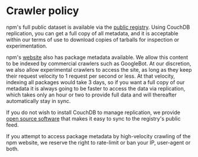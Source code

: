 # Crawler policy

npm's full public dataset is available via the [public registry](https://docs.npmjs.com/misc/registry). Using CouchDB replication, you can get a full copy of all metadata, and it is acceptable within our terms of use to download copies of tarballs for inspection or experimentation.

npm's [website](https://www.npmjs.com) also has package metadata available. We allow this content to be indexed by commercial crawlers such as GoogleBot. At our discretion, we also allow experimental crawlers to access the site, as long as they keep their request velocity to 1 request per second or less. At that velocity, indexing all packages would take 3 days, so if you want a full copy of our metadata it is always going to be faster to access the data via replication, which takes only an hour or two to provide full data and will thereafter automatically stay in sync.

If you do not wish to install CouchDB to manage replication, we provide [open source software](https://github.com/npm/concurrent-couch-follower) that makes it easy to sync to the registry's public feed.

If you attempt to access package metadata by high-velocity crawling of the npm website, we reserve the right to rate-limit or ban your IP, user-agent or both.
